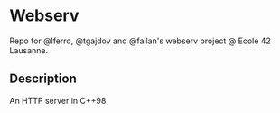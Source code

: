 # Webserv
Repo for @lferro, @tgajdov and @fallan's webserv project @ Ecole 42 Lausanne.

## Description
An HTTP server in C++98.

